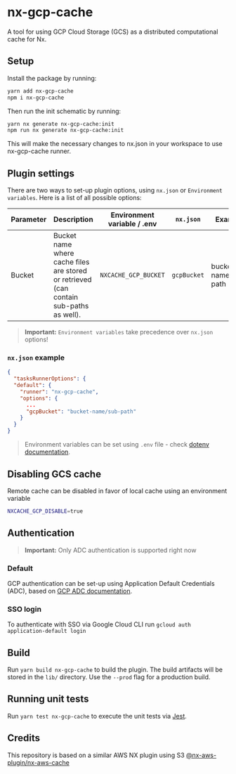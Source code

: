 # nx-gcp-cache


A tool for using GCP Cloud Storage (GCS) as a distributed computational cache for Nx.

## Setup

Install the package by running:

```bash
yarn add nx-gcp-cache
npm i nx-gcp-cache
```

Then run the init schematic by running:

```bash
yarn nx generate nx-gcp-cache:init
npm run nx generate nx-gcp-cache:init
```

This will make the necessary changes to nx.json in your workspace to use nx-gcp-cache runner.

## Plugin settings

There are two ways to set-up plugin options, using `nx.json` or `Environment variables`. Here is a list of all possible options:

| Parameter         | Description                                                                                         | Environment variable / .env     | `nx.json`            | Example                        |
| ----------------- | --------------------------------------------------------------------------------------------------- | ------------------------------- | -------------------- | ------------------------------ |
| Bucket            | Bucket name where cache files are stored or retrieved (can contain sub-paths as well).              | `NXCACHE_GCP_BUCKET`            | `gcpBucket`          | bucket-name/sub-path           |

> **Important:** `Environment variables` take precedence over `nx.json` options!

### `nx.json` example

```json
{
  "tasksRunnerOptions": {
  "default": {
    "runner": "nx-gcp-cache",
    "options": {
      ...
      "gcpBucket": "bucket-name/sub-path"
    }
  }
}
```

> Environment variables can be set using `.env` file - check [dotenv documentation](https://www.npmjs.com/package/dotenv).

## Disabling GCS cache

Remote cache can be disabled in favor of local cache using an environment variable

```bash
NXCACHE_GCP_DISABLE=true
```

## Authentication

> **Important:** Only ADC authentication is supported right now

### Default

GCP authentication can be set-up using Application Default Credentials (ADC), based on [GCP ADC documentation](https://cloud.google.com/docs/authentication/provide-credentials-adc).

### SSO login

To authenticate with SSO via Google Cloud CLI run
`gcloud auth application-default login`

## Build

Run `yarn build nx-gcp-cache` to build the plugin. The build artifacts will be stored in the `lib/` directory. Use the `--prod` flag for a production build.

## Running unit tests

Run `yarn test nx-gcp-cache` to execute the unit tests via [Jest](https://jestjs.io).


## Credits

This repository is based on a similar AWS NX plugin using S3 [@nx-aws-plugin/nx-aws-cache](https://github.com/bojanbass/nx-aws)
